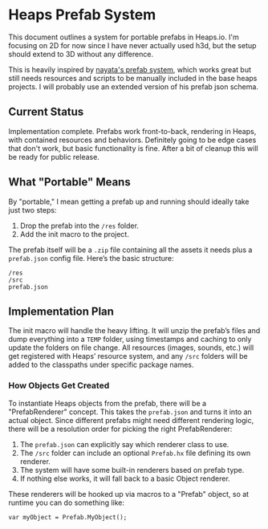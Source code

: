 # Heaps Prefab System

This document outlines a system for portable prefabs in Heaps.io. I'm focusing on 2D for now since I have never actually used h3d, but the setup should extend to 3D without any difference. 

This is heavily inspired by [nayata's prefab system](https://github.com/nayata/prefab), which works great but still needs resources and scripts to be manually included in the base heaps projects. I will probably use an extended version of his prefab json schema. 

## Current Status
Implementation complete. Prefabs work front-to-back, rendering in Heaps, with contained resources and behaviors. Definitely going to be edge cases that don't work, but basic functionality is fine. After a bit of cleanup this will be ready for public release.

## What "Portable" Means
By "portable," I mean getting a prefab up and running should ideally take just two steps:
1. Drop the prefab into the `/res` folder.
2. Add the init macro to the project.

The prefab itself will be a `.zip` file containing all the assets it needs plus a `prefab.json` config file. Here’s the basic structure:

```
/res
/src
prefab.json
```

## Implementation Plan
The init macro will handle the heavy lifting. It will unzip the prefab’s files and dump everything into a `TEMP` folder, using timestamps and caching to only update the folders on file change. All resources (images, sounds, etc.) will get registered with Heaps’ resource system, and any `/src` folders will be added to the classpaths under specific package names.

### How Objects Get Created
To instantiate Heaps objects from the prefab, there will be a "PrefabRenderer" concept. This takes the `prefab.json` and turns it into an actual object. Since different prefabs might need different rendering logic, there will be a resolution order for picking the right PrefabRenderer:

1. The `prefab.json` can explicitly say which renderer class to use.
2. The `/src` folder can include an optional `Prefab.hx` file defining its own renderer.
3. The system will have some built-in renderers based on prefab type.
4. If nothing else works, it will fall back to a basic Object renderer.

These renderers will be hooked up via macros to a "Prefab" object, so at runtime you can do something like:

```
var myObject = Prefab.MyObject();
```